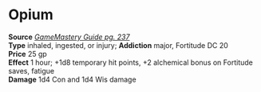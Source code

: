 # Opium

**Source** [_GameMastery Guide pg. 237_](http://paizo.com/pathfinderRPG/v5748btpy8ffn)  
**Type** inhaled, ingested, or injury; **Addiction** major, Fortitude DC 20  
**Price** 25 gp  
**Effect** 1 hour; +1d8 temporary hit points, +2 alchemical bonus on Fortitude saves, fatigue  
**Damage** 1d4 Con and 1d4 Wis damage